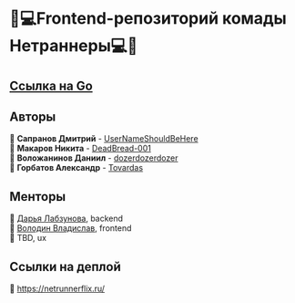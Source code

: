 # 🎥💻Frontend-репозиторий комады Нетраннеры💻🎥

## [Ссылка на Go](https://github.com/go-park-mail-ru/2024_1_Netrunners)

## Авторы

📎 **Сапранов Дмитрий** - [UserNameShouldBeHere](https://github.com/UserNameShouldBeHere)  
📎 **Макаров Никита** - [DeadBread-001](https://github.com/DeadBread-001)  
📎 **Воложанинов Даниил** - [dozerdozerdozer](https://github.com/dozerdozerdozer)  
📎 **Горбатов Александр** - [Tovardas](https://github.com/Tovardas)

## Менторы

📎 [Дарья Лабзунова](https://github.com/labzunova), backend  
📎 [Володин Владислав](https://github.com/Kand1), frontend  
📎 TBD, ux

## Ссылки на деплой

📎 https://netrunnerflix.ru/
